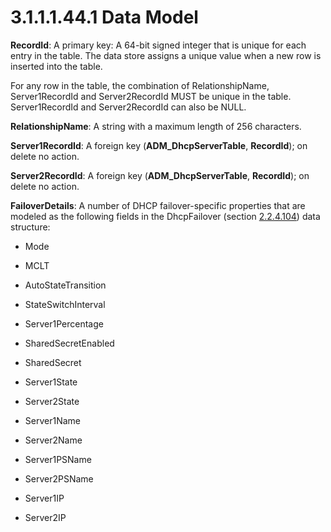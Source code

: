 <html dir="LTR" xmlns:mshelp="http://msdn.microsoft.com/mshelp" xmlns:ddue="http://ddue.schemas.microsoft.com/authoring/2003/5" xmlns:xlink="http://www.w3.org/1999/xlink" xmlns:tool="http://www.microsoft.com/tooltip">
 <body>
 <div id="header">
 <h1 class="heading">3.1.1.1.44.1 Data Model</h1>
 </div>
 <div id="mainSection">
 <div id="mainBody">
 <div id="allHistory" class="saveHistory"></div>
 <div id="sectionSection0" class="section" name="collapseableSection">
 

<p><b>RecordId</b>: A primary key: A 64-bit signed
integer that is unique for each entry in the table. The data store assigns a
unique value when a new row is inserted into the table.</p>

<p>For any row in the table, the combination of
RelationshipName, Server1RecordId and Server2RecordId MUST be unique in the
table. Server1RecordId and Server2RecordId can also be NULL.</p>

<p><b>RelationshipName</b>: A string with a maximum
length of 256 characters.</p>

<p><b>Server1RecordId</b>: A foreign key (<b>ADM_DhcpServerTable</b>,
<b>RecordId</b>); on delete no action.</p>

<p><b>Server2RecordId</b>: A foreign key (<b>ADM_DhcpServerTable</b>,
<b>RecordId</b>); on delete no action.</p>

<p><b>FailoverDetails</b>: A number of DHCP
failover-specific properties that are modeled as the following fields in the
DhcpFailover (section <a href="5102b8c4-d548-4669-b23c-4972c58560d7.md">2.2.4.104</a>)
data structure:</p>

<ul><li><p><span><span> 
</span></span>Mode</p>

</li><li><p><span><span> 
</span></span>MCLT</p>

</li><li><p><span><span> 
</span></span>AutoStateTransition</p>

</li><li><p><span><span> 
</span></span>StateSwitchInterval</p>

</li><li><p><span><span> 
</span></span>Server1Percentage</p>

</li><li><p><span><span> 
</span></span>SharedSecretEnabled</p>

</li><li><p><span><span> 
</span></span>SharedSecret</p>

</li><li><p><span><span> 
</span></span>Server1State</p>

</li><li><p><span><span> 
</span></span>Server2State</p>

</li><li><p><span><span> 
</span></span>Server1Name</p>

</li><li><p><span><span> 
</span></span>Server2Name</p>

</li><li><p><span><span> 
</span></span>Server1PSName</p>

</li><li><p><span><span> 
</span></span>Server2PSName</p>

</li><li><p><span><span> 
</span></span>Server1IP</p>

</li><li><p><span><span> 
</span></span>Server2IP</p>

</li></ul>
 </div>
 </div>
 </div>
 </body>
</html>